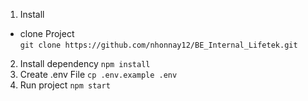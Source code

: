 1. Install
- clone Project  
  `git clone https://github.com/nhonnay12/BE_Internal_Lifetek.git`

2. Install dependency
   `npm install`
3. Create .env File
   `cp .env.example .env`
4. Run project
   `npm start`
